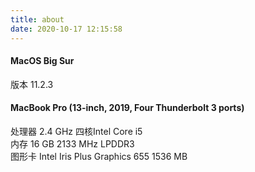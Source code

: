 ```yaml
---
title: about
date: 2020-10-17 12:15:58
---
```

#### MacOS Big Sur   
 版本 11.2.3

#### MacBook Pro (13-inch, 2019, Four Thunderbolt 3 ports)  
处理器 2.4 GHz 四核Intel Core i5  
内存 16 GB 2133 MHz LPDDR3  
图形卡 Intel Iris Plus Graphics 655 1536 MB
